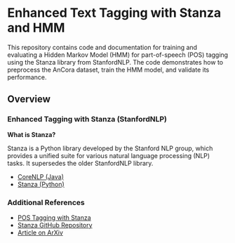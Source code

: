 # Enhanced Text Tagging with Stanza and HMM

This repository contains code and documentation for training and evaluating a Hidden Markov Model (HMM) for part-of-speech (POS) tagging using the Stanza library from StanfordNLP. The code demonstrates how to preprocess the AnCora dataset, train the HMM model, and validate its performance.

## Overview

### Enhanced Tagging with Stanza (StanfordNLP)

**What is Stanza?**

Stanza is a Python library developed by the Stanford NLP group, which provides a unified suite for various natural language processing (NLP) tasks. It supersedes the older StanfordNLP library.

- [CoreNLP (Java)](https://stanfordnlp.github.io/CoreNLP/index.html)
- [Stanza (Python)](https://stanfordnlp.github.io/stanza/)

### Additional References

- [POS Tagging with Stanza](https://stanfordnlp.github.io/stanza/pos.html#accessing-pos-and-morphological-feature-for-word)
- [Stanza GitHub Repository](https://github.com/stanfordnlp/stanza)
- [Article on ArXiv](https://arxiv.org/pdf/2003.07082.pdf)
